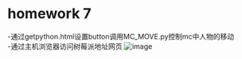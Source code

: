 # homework 7
  -通过getpython.html设置button调用MC_MOVE.py控制mc中人物的移动  
  -通过主机浏览器访问树莓派地址网页
![image](https://github.com/ophwsjtu18/ohw20f/blob/main/zh/homework7/html_mc_1.gif?raw=true)

